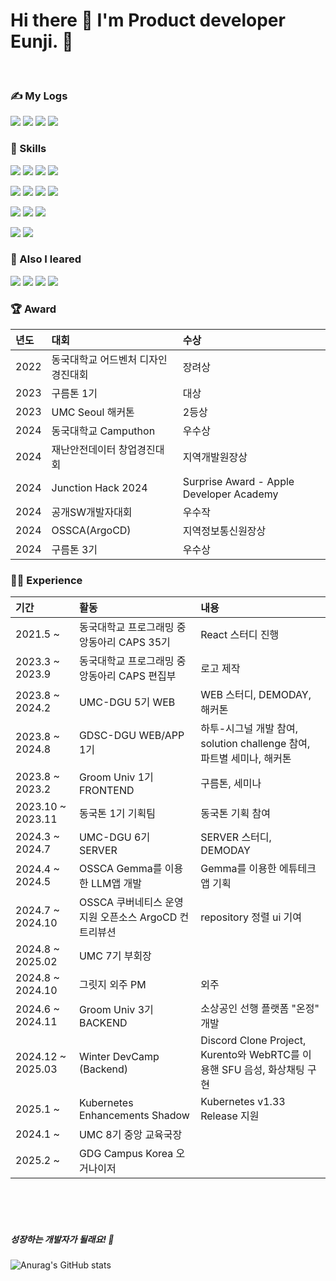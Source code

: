 # Hi there 👋 I'm Product developer Eunji. 🚀

<br>

### ✍️ My Logs
<img src="https://img.shields.io/badge/eunjeepi_20211-E4405F?style=flat-square&logo=Instagram&logoColor=white"/> <img src="https://img.shields.io/badge/bian87@dgu.ac.kr-EA4335?style=flat-square&logo=Gmail&logoColor=white"/> <img src="https://img.shields.io/badge/Eunji Jung-4A154B?style=flat-square&logo=Slack&logoColor=white"/> <img src="https://img.shields.io/badge/Eunji Jung-20C997?style=flat-square&logo=Velog&logoColor=white"/>

### 🎿 Skills
<img src="https://img.shields.io/badge/HTML5-E34F26?style=flat-square&logo=HTML5&logoColor=white"/> <img src="https://img.shields.io/badge/CSS-1572B6?style=flat-square&logo=CSS3&logoColor=white"/> <img src="https://img.shields.io/badge/JavaScript-F7DF1E?style=flat-square&logo=JavaScript&logoColor=white"/> <img src="https://img.shields.io/badge/TypeScript-3178C6?style=flat-square&logo=TypeScript&logoColor=white"/>

<img src="https://img.shields.io/badge/React-61DAFB?style=flat-square&logo=React&logoColor=white"/> <img src="https://img.shields.io/badge/ReactNative-0088CC?style=flat-square&logo=React&logoColor=white"/> <img src="https://img.shields.io/badge/Flutter-02569B?style=flat-square&logo=Flutter&logoColor=white"/> <img src="https://img.shields.io/badge/Next.js-000000?style=flat-square&logo=Next.js&logoColor=white"/>

<img src="https://img.shields.io/badge/Springboot-6DB33F?style=flat-square&logo=Springboot&logoColor=white"/> <img src="https://img.shields.io/badge/Flask-000000?style=flat-square&logo=Flask&logoColor=white"/> <img src="https://img.shields.io/badge/Mysql-4479A1?style=flat-square&logo=Mysql&logoColor=white"/>

<img src="https://img.shields.io/badge/AWS-232F3E?style=flat-square&logo=Amazon-AWS&logoColor=white"/> <img src="https://img.shields.io/badge/Docker-2496ED?style=flat-square&logo=Docker&logoColor=white"/>


### 📖 Also I leared
<img src="https://img.shields.io/badge/C-A8B9CC?style=flat-square&logo=C&logoColor=white"/> <img src="https://img.shields.io/badge/C++-00599C?style=flat-square&logo=C++&logoColor=white"/> <img src="https://img.shields.io/badge/Python-3776AB?style=flat-square&logo=Python&logoColor=white"/> <img src="https://img.shields.io/badge/Java-4479A1?style=flat-square&logo=Java&logoColor=white"/>

### 🏆 Award
|      년도       |          대회         |           수상         |                                                                                                              
| :------------------------------------------------------------------------------ | :--------------------------------------------------------------------------------------------------------------------------------------------------- | :--------------------------------------------------------------------------------------------------------------------------------------------------- |
|  2022  | 동국대학교 어드벤처 디자인 경진대회 | 장려상  | 
|  2023  | 구름톤 1기 | 대상  | 
|  2023  | UMC Seoul 해커톤 | 2등상  | 
|  2024  | 동국대학교 Camputhon | 우수상 | 
|  2024  | 재난안전데이터 창업경진대회 | 지역개발원장상  | 
|  2024  | Junction Hack 2024 | Surprise Award - Apple Developer Academy | 
|  2024  | 공개SW개발자대회 | 우수작 | 
|  2024  | OSSCA(ArgoCD) | 지역정보통신원장상 | 
|  2024  | 구름톤 3기 | 우수상 | 

### 🏃‍♀️ Experience
|      기간       |          활동         |           내용         |                                                                                                              
| :------------------------------------------------------------------------------ | :--------------------------------------------------------------------------------------------------------------------------------------------------- | :--------------------------------------------------------------------------------------------------------------------------------------------------- |
|  2021.5 ~  | 동국대학교 프로그래밍 중앙동아리 CAPS 35기 | React 스터디 진행  | 
|  2023.3 ~ 2023.9  | 동국대학교 프로그래밍 중앙동아리 CAPS 편집부 | 로고 제작  | 
|  2023.8 ~ 2024.2  | UMC-DGU 5기 WEB | WEB 스터디, DEMODAY, 해커톤  | 
|  2023.8 ~ 2024.8  | GDSC-DGU WEB/APP 1기 | 하투-시그널 개발 참여, solution challenge 참여, 파트별 세미나, 해커톤 | 
|  2023.8 ~ 2023.2  | Groom Univ 1기 FRONTEND | 구름톤, 세미나 | 
|  2023.10 ~ 2023.11  | 동국톤 1기 기획팀 | 동국톤 기획 참여 | 
|  2024.3 ~ 2024.7  | UMC-DGU 6기 SERVER | SERVER 스터디, DEMODAY | 
|  2024.4 ~ 2024.5  | OSSCA Gemma를 이용한 LLM앱 개발 | Gemma를 이용한 에튜테크 앱 기획 | 
|  2024.7 ~ 2024.10 | OSSCA 쿠버네티스 운영 지원 오픈소스 ArgoCD 컨트리뷰션 | repository 정렬 ui 기여 | 
|  2024.8 ~ 2025.02 | UMC 7기 부회장 | | 
|  2024.8 ~ 2024.10 | 그릿지 외주 PM | 외주 | 
|  2024.6 ~ 2024.11  | Groom Univ 3기 BACKEND | 소상공인 선행 플랫폼 "온정" 개발 | 
|  2024.12 ~ 2025.03  | Winter DevCamp (Backend) | Discord Clone Project, Kurento와 WebRTC를 이용핸 SFU 음성, 화상채팅 구현 | 
|  2025.1 ~   | Kubernetes Enhancements Shadow | Kubernetes v1.33 Release 지원 | 
|  2024.1 ~ | UMC 8기 중앙 교육국장 | | 
|  2025.2 ~   | GDG Campus Korea 오거나이저 | | 

<br />

<br />
<br />


##### 성장하는 개발자가 될래요! 💪

![Anurag's GitHub stats](https://github-readme-stats.vercel.app/api?username=bianbbc87&show_icons=true&theme=radical)

<!--
**bianbbc87/bianbbc87** is a ✨ _special_ ✨ repository because its `README.md` (this file) appears on your GitHub profile.

Here are some ideas to get you started:

- 🔭 I’m currently working on ...
- 🌱 I’m currently learning ...
- 👯 I’m looking to collaborate on ...
- 🤔 I’m looking for help with ...
- 💬 Ask me about ...
- 📫 How to reach me: ...
- 😄 Pronouns: ...
- ⚡ Fun fact: ...
-->
